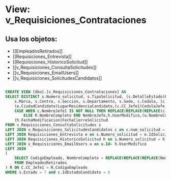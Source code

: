 # View: v_Requisiciones_Contrataciones

## Usa los objetos:
- [[EmpleadosRetirados]]
- [[Requisiciones_Entrevista]]
- [[Requisiciones_HistoricoSolicitud]]
- [[v_Requisiciones_ConsultaSolicitudes]]
- [[v_Requisiciones_EmailUsers]]
- [[v_Requisiciones_SolicitudesCandidatos]]

```sql

CREATE VIEW [dbo].[v_Requisiciones_Contrataciones] AS
SELECT DISTINCT s.Numero_solicitud, s.TipoSolicitud, (s.DetalleEstado)EstadoSolicitud, s.Solicitante, s.FechaInicioContrato, (s.EstadoNomina)EstadoContrato, s.NombreCargo, s.Empresa, s.UnidadNegocio, 
	s.Marca, s.Centro, s.Seccion, s.Departamento, s.Sede, c.Cedula, (c.NombreCompleto)NombreCandidato, c.EstadoCandidato, c.Celular, c.FechaNacimiento, c.Correo, c.Direccion,
	(e.CiudadCandidato)LugarResidenciaCandidato,(c.CC_Jefe1)CedulaJefe, 
	CASE WHEN c.NombreJefe1 IS NOT NULL THEN REPLACE(REPLACE(REPLACE(c.NombreJefe1,' ','<>'),'><',''),'<>',' ')
		ELSE R.NombreCompleto END NombreJefe,h.UserModifico,(u.NombreCompleto)RevisadoPor,s.Observaciones,
	(h.FechaModificacion)FechaCierreSolicitud
FROM v_Requisiciones_ConsultaSolicitudes s
LEFT JOIN v_Requisiciones_SolicitudesCandidatos c on c.num_solicitud = s.Numero_solicitud
LEFT JOIN Requisiciones_Entrevista e on s.Numero_solicitud = e.IdSolicitud
LEFT JOIN Requisiciones_HistoricoSolicitud h on s.Numero_solicitud = h.IdSolicitud and s.Estado = h.IdEstado
LEFT JOIN v_Requisiciones_EmailUsers u on u.Id= h.UserModifico
LEFT JOIN 
(
	SELECT CodigoEmpleado, NombreCompleto = REPLACE(REPLACE(REPLACE(Nombres + ' ' + Apellido1 + ' ' + Apellido2,' ','<>'),'><',''),'<>',' ') 
	FROM EmpleadosRetirados
) R ON C.CC_Jefe1 = R.CodigoEmpleado
WHERE s.Estado = 7 and c.IdEstadoCandidato = 8

```
